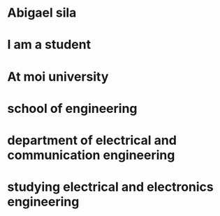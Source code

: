 # Abigael sila
# I am a student
# At moi university
# school of engineering
# department of electrical and communication engineering
# studying electrical and electronics engineering